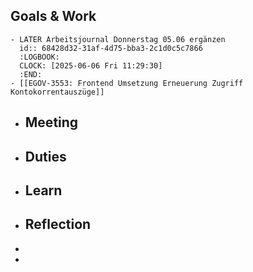 ## Goals & Work
	- LATER Arbeitsjournal Donnerstag 05.06 ergänzen
	  id:: 68428d32-31af-4d75-bba3-2c1d0c5c7866
	  :LOGBOOK:
	  CLOCK: [2025-06-06 Fri 11:29:30]
	  :END:
	- [[EGOV-3553: Frontend Umsetzung Erneuerung Zugriff Kontokorrentauszüge]]
- ## Meeting
- ## Duties
- ## Learn
- ## Reflection
-
-